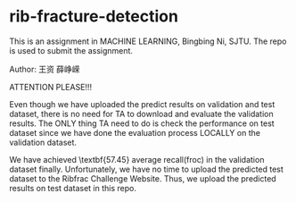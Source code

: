 # rib-fracture-detection
This is an assignment in MACHINE LEARNING, Bingbing Ni, SJTU. The repo is used to submit the assignment.

Author: 王资 薛峥嵘

ATTENTION PLEASE!!!

Even though we have uploaded the predict results on validation and test dataset, there is no need for TA to download and evaluate the validation results. The ONLY thing TA need to do is check the performance on test dataset since we have done the evaluation process LOCALLY on the validation dataset.

We have achieved \textbf{57.45} average recall(froc) in the validation dataset finally. Unfortunately, we have no time to upload the predicted test dataset to the Ribfrac Challenge Website. Thus, we upload the predicted results on test dataset in this repo. 
